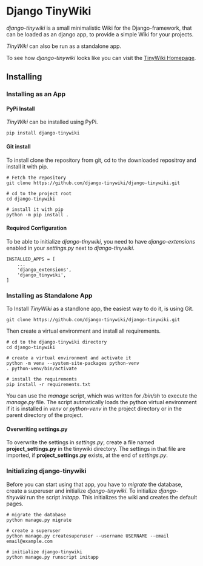 # Django TinyWiki

*django-tinywiki* is a small minimalistic Wiki for the Django-framework, that
can be loaded as an django app, to provide a simple Wiki for your projects.

*TinyWiki* can also be run as a standalone app.

To see how *django-tinywiki* looks like you can visit the [TinyWiki Homepage](https://tinywiki.cmoser.eu).

## Installing

### Installing as an App

#### PyPi Install
*TinyWiki* can be installed using PyPi.

``` { .sh }
pip install django-tinywiki
```

#### Git install

To install clone the repository from git, cd to the downloaded repositroy
and install it with pip.

``` { .sh }
# Fetch the repository
git clone https://github.com/django-tinywiki/django-tinywiki.git

# cd to the project root
cd django-tinywiki

# install it with pip
python -m pip install .
```

#### Required Configuration

To be able to initialize *django-tinywiki*, you need to have 
*django-extensions* enabled in your *settings.py* next to 
*django-tinywiki*.

``` { python }
INSTALLED_APPS = [
    ...
    'django_extensions',
    'django_tinywiki',
]
```

### Installing as Standalone App

To Install *TinyWiki* as a standlone app, the easiest way to do it, is using Git.

``` { .sh }
git clone https://github.com/django-tinywiki/django-tinywiki.git
```

Then create a virtual environment and install all requirements.

``` { .sh }
# cd to the django-tinywiki directory
cd django-tinywiki

# create a virtual environment and activate it
python -m venv --system-site-packages python-venv
. python-venv/bin/activate

# install the requirements
pip install -r requirements.txt
```

You can use the *manage* script, which was written for */bin/sh* to execute
the *manage.py* file. The script autmatically loads the python virtual
environment if it is installed in *venv* or *python-venv* in the project
directory or in the parent directory of the project.

#### Overwriting settings.py

To overwrite the settings in *settings.py*, create a file named 
**project_settings.py** in the tinywiki directory. The settings in that file
are imported, if **project_settings.py** exists, at the end of *settings.py*.

### Initializing django-tinywiki

Before you can start using that app, you have to *migrate* the database, create
a superuser and initialize *django-tinywiki*. To initialize *django-tinywiki*
run the script *initapp*. This initializes the wiki and creates the default pages.

```
# migrate the database
python manage.py migrate

# create a superuser
python manage.py createsuperuser --username USERNAME --email email@example.com

# initialize django-tinywiki
python manage.py runscript initapp
```
